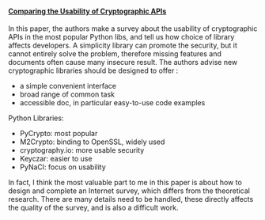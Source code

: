 #### [Comparing the Usability of Cryptographic APIs](http://www.cl.cam.ac.uk/~rja14/shb17/fahl.pdf)

In this paper, the authors make a survey about the usability of cryptographic APIs in the most popular Python libs, and tell us how choice of library affects developers. A simplicity library can promote the security, but it cannot entirely solve the problem, therefore missing features and documents often cause many insecure result. The authors advise new cryptographic libraries should be designed to offer :

- a simple convenient interface
- broad range of common task 
- accessible doc, in particular easy-to-use code examples

Python Libraries:

- PyCrypto: most popular
- M2Crypto: binding to OpenSSL, widely used
- cryptography.io: more usable security
- Keyczar: easier to use
- PyNaCl: focus on usability



In fact, I think the most valuable part to me in this paper is about how to design and complete an Internet survey, which differs from the theoretical research. There are many details need to be handled, these directly affects the quality of the survey, and is also a difficult work.